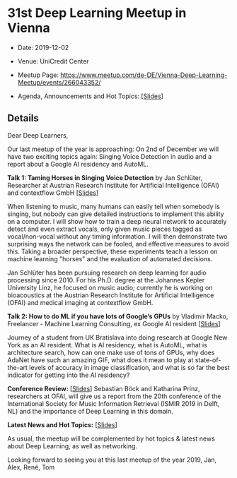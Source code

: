 # 31st Deep Learning Meetup in Vienna

* Date: 2019-12-02
* Venue: UniCredit Center
* Meetup Page: https://www.meetup.com/de-DE/Vienna-Deep-Learning-Meetup/events/266043352/

* Agenda, Announcements and Hot Topics:
[[Slides](<./slides/31st Deep Learning Meetup Intro - Announcements - Hot Topics.pdf>)]

## Details

Dear Deep Learners,

Our last meetup of the year is approaching: On 2nd of December we will have two exciting topics again: Singing Voice Detection in audio and a report about a Google AI residency and AutoML.

**Talk 1:
Taming Horses in Singing Voice Detection**
by Jan Schlüter, Researcher at Austrian Research Institute for Artificial Intelligence (OFAI) and contextflow GmbH
[[Slides](<./slides/Taming Horses - Jan Schlueter.pdf>)]

When listening to music, many humans can easily tell when somebody is singing, but nobody can give detailed instructions to implement this ability on a computer. I will show how to train a deep neural network to accurately detect and even extract vocals, only given music pieces tagged as vocal/non-vocal without any timing information. I will then demonstrate two surprising ways the network can be fooled, and effective measures to avoid this. Taking a broader perspective, these experiments teach a lesson on machine learning "horses" and the evaluation of automated decisions.

Jan Schlüter has been pursuing research on deep learning for audio processing since 2010. For his Ph.D. degree at the Johannes Kepler University Linz, he focused on music audio; currently he is working on bioacoustics at the Austrian Research Institute for Artificial Intelligence (OFAI) and medical imaging at contextflow GmbH.

**Talk 2:
How to do ML if you have lots of Google’s GPUs**
by Vladimir Macko, Freelancer - Machine Learning Consulting, ex Google AI resident
[[Slides](<./slides/How to do ML - Vladimir Macko.pdf>)]

Journey of a student from UK Bratislava into doing research at Google New York as an AI resident. What is AI residency, what is AutoML, what is architecture search, how can one make use of tons of GPUs, why does AdaNet have such an amazing GIF, what does it mean to play at state-of-the-art levels of accuracy in image classification, and what is so far the best indicator for getting into the AI residency?

**Conference Review:**
[[Slides](<./slides/ISMIR 2019 review.pdf>)]
Sebastian Böck and Katharina Prinz, researchers at OFAI, will give us a report from the 20th conference of the International Society for Music Information Retrieval (ISMIR 2019 in Delft, NL) and the importance of Deep Learning in this domain.

**Latest News and Hot Topics:**
[[Slides](<./slides/31st Deep Learning Meetup Intro - Announcements - Hot Topics.pdf>)]

As usual, the meetup will be complemented by hot topics & latest news about Deep Learning, as well as networking.

Looking forward to seeing you at this last meetup of the year 2019,
Jan, Alex, René, Tom
